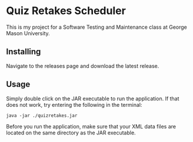 # Quiz Retakes Scheduler
This is my project for a Software Testing and Maintenance class at George Mason University.

## Installing
Navigate to the releases page and download the latest release.

## Usage
Simply double click on the JAR executable to run the application. If that does not work, try entering the following in the terminal:

``
java -jar ./quizretakes.jar
``

Before you run the application, make sure that your XML data files are located on the same directory as the JAR executable.
